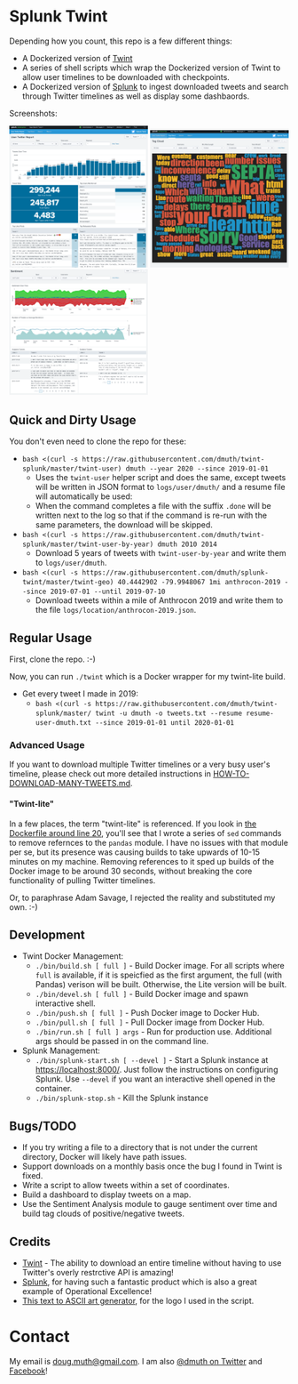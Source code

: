 
# Splunk Twint

Depending how you count, this repo is a few different things:

- A Dockerized version of <a href="https://github.com/twintproject/twint">Twint</a>
- A series of shell scripts which wrap the Dockerized version of Twint to allow user timelines to be downloaded with checkpoints.
- A Dockerized version of <a href="https://www.splunk.com/">Splunk</a> to ingest downloaded tweets
and search through Twitter timelines as well as display some dashbaords.

Screenshots:

<a href="img/splunk-twint-septa-social.png"><img src="img/splunk-twint-septa-social.png" width="250" alt="Twitter Dashboard for @SEPTA_Social on Twitter"/></a>
<a href="img/splunk-twint-septa-social-tag-cloud.png"><img src="img/splunk-twint-septa-social-tag-cloud.png" width="250" alt="Tag Cloud for @SEPTA_Social on Twitter" /></a>
<a href="img/splunk-twint-dmuth-sentiment.png"><img src="img/splunk-twint-dmuth-sentiment.png" width="250" alt="Twitter Sentiment Dashbaord for @dmuth on Twitter"/></a>


## Quick and Dirty Usage

You don't even need to clone the repo for these:

- `bash <(curl -s https://raw.githubusercontent.com/dmuth/twint-splunk/master/twint-user) dmuth --year 2020 --since 2019-01-01`
   - Uses the `twint-user` helper script and does the same, except tweets will be written in JSON format to `logs/user/dmuth/` and a resume file will automatically be used:
   - When the command completes a file with the suffix `.done` will be written next to the log so that if the command is re-run with the same parameters, the download will be skipped.
- `bash <(curl -s https://raw.githubusercontent.com/dmuth/twint-splunk/master/twint-user-by-year) dmuth 2010 2014`
   - Download 5 years of tweets with `twint-user-by-year` and write them to `logs/user/dmuth`.
- `bash <(curl -s https://raw.githubusercontent.com/dmuth/splunk-twint/master/twint-geo) 40.4442902 -79.9948067 1mi anthrocon-2019 --since 2019-07-01 --until 2019-07-10`
   - Download tweets within a mile of Anthrocon 2019 and write them to the file `logs/location/anthrocon-2019.json`.


## Regular Usage

First, clone the repo. :-)

Now, you can run `./twint` which is a Docker wrapper for my twint-lite build.
- Get every tweet I made in 2019:
   - `bash <(curl -s https://raw.githubusercontent.com/dmuth/twint-splunk/master/
twint -u dmuth -o tweets.txt --resume resume-user-dmuth.txt --since 2019-01-01 until 2020-01-01`


### Advanced Usage

If you want to download multiple Twitter timelines or a very busy user's timeline,
please check out more detailed instructions in <a href="HOW-TO-DOWNLOAD-MANY-TWEETS.md">HOW-TO-DOWNLOAD-MANY-TWEETS.md</a>.


#### "Twint-lite"

In a few places, the term "twint-lite" is referenced.  If you look in 
<a href="Dockerfile-lite#L20">the Dockerfile around line 20</a>, you'll see that I wrote
a series of `sed` commands to remove refernces to the `pandas` module.  I have no issues
with that module per se, but its presence was causing builds to take upwards of 10-15 minutes
on my machine.  Removing references to it sped up builds of the Docker image to be around 30 seconds,
without breaking the core functionality of pulling Twitter timelines.

Or, to paraphrase Adam Savage, I rejected the reality and substituted my own. :-)


## Development

- Twint Docker Management:
   - `./bin/build.sh [ full ]` - Build Docker image. For all scripts where `full` is available, if it is speicfied as the first argument, the full (with Pandas) verison will be built.  Otherwise, the Lite version will be built.
   - `./bin/devel.sh [ full ]` - Build Docker image and spawn interactive shell.
   - `./bin/push.sh [ full ]` - Push Docker image to Docker Hub.
   - `./bin/pull.sh [ full ]` - Pull Docker image from Docker Hub.
   - `./bin/run.sh [ full ] args` - Run for production use. Additional args should be passed in on the command line.
- Splunk Management:
   - `./bin/splunk-start.sh [ --devel ]` - Start a Splunk instance at <a href="https://localhost:8000">https://localhost:8000/</a>.  Just follow the instructions on configuring Splunk. Use `--devel` if you want an interactive shell opened in the container.
   - `./bin/splunk-stop.sh` - Kill the Splunk instance


## Bugs/TODO

- If you try writing a file to a directory that is not under the current directory, Docker will likely have path issues.
- Support downloads on a monthly basis once the bug I found in Twint is fixed.
- Write a script to allow tweets within a set of coordinates.
- Build a dashboard to display tweets on a map.
- Use the Sentiment Analysis module to gauge sentiment over time and build tag clouds of positive/negative tweets.


## Credits

- <a href="https://github.com/twintproject/twint">Twint</a> - The ability to download an entire timeline without having to use Twitter's overly restrctive API is amazing!
- <a href="http://www.splunk.com/">Splunk</a>, for having such a fantastic product which is also a great example of Operational Excellence!
- <a href="http://patorjk.com/software/taag/#p=display&h=0&v=0&f=Standard&t=Splunk%20Lab">This text to ASCII art generator</a>, for the logo I used in the script.


# Contact

My email is doug.muth@gmail.com.  I am also <a href="http://twitter.com/dmuth">@dmuth on Twitter</a> 
and <a href="http://facebook.com/dmuth">Facebook</a>!

